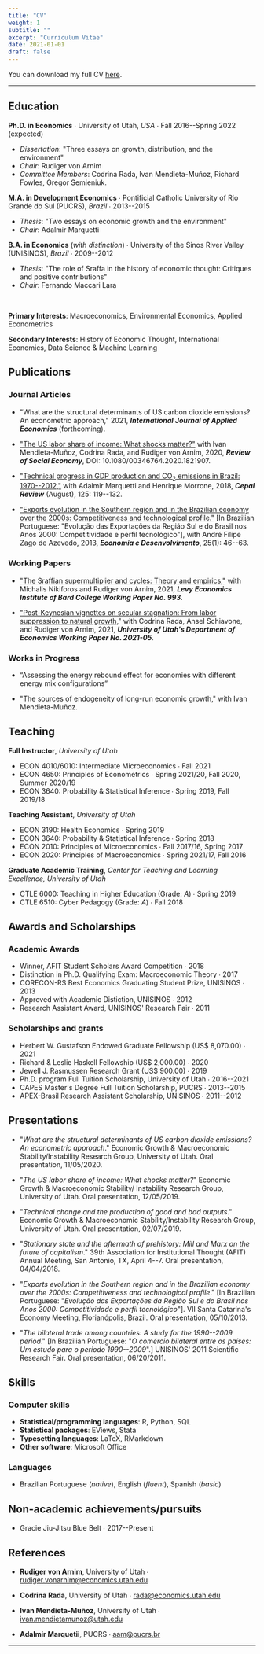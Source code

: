 ```yaml
---
title: "CV"
weight: 1
subtitle: ""
excerpt: "Curriculum Vitae"
date: 2021-01-01
draft: false
---
```


You can download my full CV [here](/cv/Santetti_CV.pdf).

---


## Education

  
**Ph.D. in Economics** &#8729; University of Utah, *USA* &#8729; Fall 2016--Spring 2022 (expected) 


 - *Dissertation*: "Three  essays on growth, distribution, and the environment"
 - *Chair*: Rudiger von Arnim
 - *Committee Members*: Codrina Rada, Ivan Mendieta-Muñoz, Richard Fowles, Gregor Semieniuk.
 
**M.A. in Development Economics**  &#8729; Pontificial Catholic University of Rio Grande do Sul (PUCRS), *Brazil* &#8729; 2013--2015

 - *Thesis*: "Two essays on economic growth and the environment"
 - *Chair*: Adalmir Marquetti


**B.A. in Economics** (*with distinction*)  &#8729;  University of the Sinos River Valley (UNISINOS), *Brazil* &#8729; 2009--2012

  - *Thesis*: "The role of Sraffa in the history of economic thought: Critiques and positive contributions"
  - *Chair*: Fernando Maccari Lara

<br>

**Primary Interests**: Macroeconomics, Environmental Economics, Applied Econometrics


**Secondary Interests**: History of Economic Thought, International Economics,  Data Science \& Machine Learning


## Publications


### Journal Articles

- "What are the structural determinants of US carbon dioxide emissions? An econometric approach," 2021, ***International Journal of Applied Economics*** (forthcoming).

- ["The US labor share of income: What shocks matter?"](https://www.tandfonline.com/doi/full/10.1080/00346764.2020.1821907) with Ivan Mendieta-Muñoz, Codrina
Rada, and Rudiger von Arnim, 2020, ***Review of Social Economy***, DOI: 10.1080/00346764.2020.1821907.

- ["Technical progress in GDP production and CO<sub>2</sub> emissions in Brazil: 1970--2012,"](https://repositorio.cepal.org/handle/11362/44317) with Adalmir
Marquetti and Henrique Morrone, 2018, ***Cepal Review*** (August), 125: 119--132.

- ["Exports evolution in the Southern region and in the Brazilian economy over the 2000s: Competitiveness and technological profile."](https://periodicos.ufsm.br/index.php/eed/article/view/7430) [In Brazilian Portuguese: "Evolução das Exportações da Região Sul e do Brasil nos Anos 2000: Competitividade e perfil tecnológico"], with André Filipe Zago de Azevedo, 2013, ***Economia e Desenvolvimento***, 25(1): 46--63.

### Working Papers

- ["The Sraffian supermultiplier and cycles: Theory and empirics,"](http://www.levyinstitute.org/publications/the-sraffian-supermultiplier-and-cycles-theory-and-empirics) with Michalis Nikiforos and Rudiger von Arnim, 2021, ***Levy Economics Institute of Bard College Working Paper No. 993***.

- ["Post-Keynesian vignettes on secular stagnation: From labor suppression to natural growth](https://economics.utah.edu/research/publications/2021_05.pdf)," with Codrina Rada, Ansel Schiavone, and Rudiger von Arnim, 2021, ***University of Utah's Department of Economics Working Paper No. 2021-05***.


### Works in Progress



- “Assessing the energy rebound effect for economies with different energy mix configurations”

- "The sources of endogeneity of long-run economic growth," with Ivan Mendieta-Muñoz.


## Teaching

**Full Instructor**, *University of Utah*

- ECON 4010/6010: Intermediate Microeconomics &#8729; Fall 2021
- ECON 4650: Principles of Econometrics  &#8729; Spring 2021/20, Fall 2020, Summer 2020/19
- ECON 3640: Probability \& Statistical Inference &#8729; Spring 2019, Fall 2019/18


**Teaching Assistant**, *University of Utah*

- ECON 3190: Health Economics &#8729; Spring 2019
- ECON 3640: Probability \& Statistical Inference &#8729; Spring 2018
- ECON 2010: Principles of Microeconomics &#8729; Fall 2017/16, Spring 2017
- ECON 2020: Principles of Macroeconomics &#8729; Spring 2021/17, Fall 2016


**Graduate Academic Training**, *Center for Teaching and Learning Excellence, University of Utah*


- CTLE 6000: Teaching in Higher Education (Grade: *A*)      &#8729; Spring 2019
- CTLE 6510: Cyber Pedagogy (Grade: *A*)                    &#8729; Fall 2018


## Awards and Scholarships

### Academic Awards


- Winner, AFIT Student Scholars Award Competition &#8729; 2018
- Distinction in Ph.D. Qualifying Exam: Macroeconomic Theory &#8729; 2017
- CORECON-RS Best Economics Graduating Student Prize, UNISINOS &#8729; 2013
- Approved with Academic Distiction, UNISINOS &#8729; 2012
- Research Assistant Award, UNISINOS' Research Fair &#8729; 2011




### Scholarships and grants


- Herbert W. Gustafson Endowed Graduate Fellowship  (US\$ 8,070.00) &#8729; 2021
- Richard \& Leslie Haskell Fellowship  (US\$ 2,000.00) &#8729; 2020
- Jewell J. Rasmussen Research Grant  (US\$ 900.00) &#8729; 2019
- Ph.D. program Full Tuition Scholarship, University of Utah &#8729; 2016--2021
- CAPES Master's Degree Full Tuition Scholarship, PUCRS &#8729; 2013--2015
- APEX-Brasil Research Assistant Scholarship, UNISINOS &#8729; 2011--2012


## Presentations

- "*What are the structural determinants of US carbon dioxide emissions? An econometric approach*." Economic Growth & Macroeconomic Stability/Instability Research Group, University of Utah. Oral presentation, 11/05/2020.

- "*The US labor share of income: What shocks matter?*" Economic Growth & Macroeconomic Stability/
Instability Research Group, University of Utah. Oral presentation, 12/05/2019.

- "*Technical change and the production of good and bad outputs*." Economic Growth & Macroeconomic
Stability/Instability Research Group, University of Utah. Oral presentation, 02/07/2019.

- "*Stationary state and the aftermath of prehistory: Mill and Marx on the future of capitalism*." 39th
Association for Institutional Thought (AFIT) Annual Meeting, San Antonio, TX, April 4--7. Oral
presentation, 04/04/2018.

- "*Exports evolution in the Southern region and in the Brazilian economy over the 2000s: Competitiveness and technological profile*." [In Brazilian Portuguese: "*Evolução das Exportações da Região Sul e do Brasil nos Anos 2000: Competitividade e perfil tecnológico*"]. VII Santa Catarina's Economy Meeting, Florianópolis, Brazil. Oral presentation, 05/10/2013.

- "*The bilateral trade among countries: A study for the 1990--2009 period*." [In Brazilian Portuguese: "*O comércio bilateral entre os países: Um estudo para o período 1990--2009*".] UNISINOS' 2011 Scientific Research Fair. Oral presentation, 06/20/2011.

## Skills

### Computer skills

- **Statistical/programming languages**: R, Python, SQL 
- **Statistical packages**: EViews, Stata
- **Typesetting languages**: LaTeX, RMarkdown
- **Other software**: Microsoft Office

### Languages


- Brazilian Portuguese (*native*), English (*fluent*), Spanish (*basic*)


## Non-academic achievements/pursuits



- Gracie Jiu-Jitsu Blue Belt &#8729; 2017--Present


## References


- **Rudiger von Arnim**, University of Utah &#8729; [rudiger.vonarnim@economics.utah.edu](mailto:rudiger.vonarnim@economics.utah.edu)

- **Codrina Rada**, University of Utah &#8729; [rada@economics.utah.edu](mailto:rada@economics.utah.edu)

- **Ivan Mendieta-Muñoz**, University of Utah &#8729; [ivan.mendietamunoz@utah.edu](mailto:ivan.mendietamunoza@utah.edu)

- **Adalmir Marquetii**, PUCRS &#8729; [aam@pucrs.br](mailto:aam@pucrs.br)

---